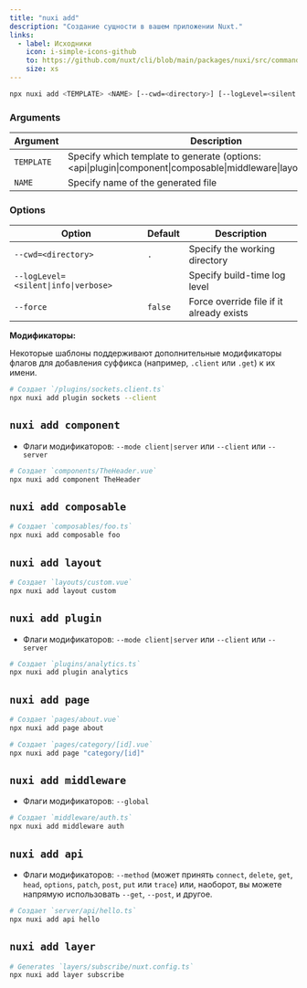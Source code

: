 ```yaml
---
title: "nuxi add"
description: "Создание сущности в вашем приложении Nuxt."
links:
  - label: Исходники
    icon: i-simple-icons-github
    to: https://github.com/nuxt/cli/blob/main/packages/nuxi/src/commands/add.ts
    size: xs
---
```


<!--add-cmd-->
```bash [Terminal]
npx nuxi add <TEMPLATE> <NAME> [--cwd=<directory>] [--logLevel=<silent|info|verbose>] [--force]
```
<!--/add-cmd-->

### Arguments

<!--add-args-->
Argument | Description
--- | ---
`TEMPLATE` | Specify which template to generate (options: <api\|plugin\|component\|composable\|middleware\|layout\|page\|layer>)
`NAME` | Specify name of the generated file
<!--/add-args-->

### Options

<!--add-opts-->
Option | Default | Description
--- | --- | ---
`--cwd=<directory>` | `.` | Specify the working directory
`--logLevel=<silent\|info\|verbose>` |  | Specify build-time log level
`--force` | `false` | Force override file if it already exists
<!--/add-opts-->

**Модификаторы:**

Некоторые шаблоны поддерживают дополнительные модификаторы флагов для добавления суффикса (например, `.client` или `.get`) к их имени.

```bash [Terminal]
# Создает `/plugins/sockets.client.ts`
npx nuxi add plugin sockets --client
```

## `nuxi add component`

* Флаги модификаторов: `--mode client|server` или `--client` или `--server`

```bash [Terminal]
# Создает `components/TheHeader.vue`
npx nuxi add component TheHeader
```

## `nuxi add composable`

```bash [Terminal]
# Создает `composables/foo.ts`
npx nuxi add composable foo
```

## `nuxi add layout`

```bash [Terminal]
# Создает `layouts/custom.vue`
npx nuxi add layout custom
```

## `nuxi add plugin`

* Флаги модификаторов: `--mode client|server` или `--client` или `--server`

```bash [Terminal]
# Создает `plugins/analytics.ts`
npx nuxi add plugin analytics
```

## `nuxi add page`

```bash [Terminal]
# Создает `pages/about.vue`
npx nuxi add page about
```

```bash [Terminal]
# Создает `pages/category/[id].vue`
npx nuxi add page "category/[id]"
```

## `nuxi add middleware`

* Флаги модификаторов: `--global`

```bash [Terminal]
# Создает `middleware/auth.ts`
npx nuxi add middleware auth
```

## `nuxi add api`

* Флаги модификаторов: `--method` (может принять `connect`, `delete`, `get`, `head`, `options`, `patch`, `post`, `put` или `trace`) или, наоборот, вы можете напрямую использовать `--get`, `--post`, и другое.

```bash [Terminal]
# Создает `server/api/hello.ts`
npx nuxi add api hello
```

## `nuxi add layer`

```bash [Terminal]
# Generates `layers/subscribe/nuxt.config.ts`
npx nuxi add layer subscribe
```
